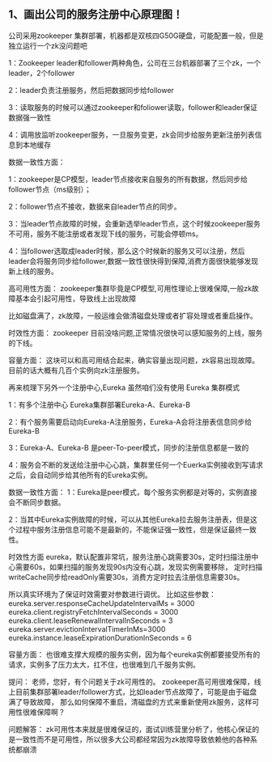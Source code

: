## 1、画出公司的服务注册中心原理图！ 
公司采用zookeeper 集群部署，机器都是双核四G50G硬盘，可能配置一般，但是独立运行一个zk没问题吧 

1：Zookeeper leader和follower两种角色，公司在三台机器部署了三个zk，一个leader，2个follower 

2：leader负责注册服务，然后把数据同步给follower 

3：读取服务的时候可以通过zookeeper和foliower读取，follower和leader保证数据强一致性 

4：调用放监听zookeeper服务，一旦服务变更，zk会同步给服务更新注册列表信息到本地缓存 

数据一致性方面： 

1：zookeeper是CP模型，leader节点接收来自服务的所有数据，然后同步给follower节点（ms级别）； 

2：follower节点不接收，数据来自leader节点的同步。 

3：当leader节点故障的时候，会重新选举leader节点，这个时候zookeeper服务不可用，服务不能注册或者发现下线的服务，可能会停顿ms。 

4：当follower选取成leader时候，那么这个时候新的服务又可以注册，然后leader会将服务同步给follower,数据一致性很快得到保障,消费方面很快能够发现新上线的服务。 

高可用性方面： 
zookeeper集群毕竟是CP模型,可用性理论上很难保障,一般zk故障基本会引起可用性，导致线上出现故障

比如磁盘满了，zk故障，一般运维会做清磁盘处理或者扩容处理或者重启操作。 

时效性方面： 
zookeeper 目前没啥问题,正常情况很快可以感知服务的上线，服务的下线。 

容量方面： 
这块可以和高可用结合起来，确实容量出现问题，zk容易出现故障。目前的话大概有几百个实例向zk注册服务。 

再来梳理下另外一个注册中心,Eureka 虽然咱们没有使用 Eureka 集群模式 

1：有多个注册中心 Eureka集群部署Eureka-A、Eureka-B 

2：有个服务需要启动向Eureka-A注册服务，Eureka-A会将注册表信息同步给Eureka-B 

3：Eureka-A、Eureka-B 是peer-To-peer模式，同步的注册信息都是一致的 

4：服务会不断的发送给注册中心心跳，集群里任何一个Euerka实例接收到写请求之后，会自动同步给其他所有的Eureka实例。 

数据一致性方面： 
1：Eureka是peer模式，每个服务实例都是对等的，实例直接会不断同步数据。 

2：当其中Eureka实例故障的时候，可以从其他Eureka拉去服务注册表，但是这个过程中服务注册信息可能不是最新的，不能保证强一致性，但是保证最终一致性。 

时效性方面 eureka，默认配置非常坑，服务注册心跳需要30s，定时扫描注册中心需要60s，如果扫描的服务发现90s内没有心跳，发现实例需要移除， 定时扫描writeCache同步给readOnly需要30s，消费方定时拉去注册信息需要30s。

所以真实环境为了保证时效需要对参数进行调优。 比如这些参数： eureka.server.responseCacheUpdateIntervalMs = 3000 eureka.client.registryFetchIntervalSeconds = 3000 eureka.client.leaseRenewalIntervalInSeconds = 3 eureka.server.evictionIntervalTimerInMs=3000 eureka.instance.leaseExpirationDurationInSeconds = 6 

容量方面：
也很难支撑大规模的服务实例，因为每个eureka实例都要接受所有的请求，实例多了压力太大，扛不住，也很难到几千服务实例。 

提问： 老师，您好，有个问题关于zk可用性的。 zookeeper高可用很难保障，线上目前集群部署leader/follower方式，比如leader节点故障了，可能是由于磁盘满了导致故障， 那么如何保障不重启，清磁盘的方式来重新使用zk服务，这样可用性很难保障啊？

问题解答：
zk可用性本来就是很难保证的，面试训练营里分析了，他核心保证的是一致性而不是可用性，所以很多大公司都经常因为zk故障导致依赖他的各种系统都崩溃
